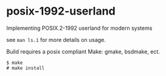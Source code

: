 # posix-1992-userland
Implementing POSIX.2-1992 userland for modern systems

see `man ls.1` for more details on usage.

Build requires a posix compliant Make: gmake, bsdmake, ect.

    $ make
    # make install
